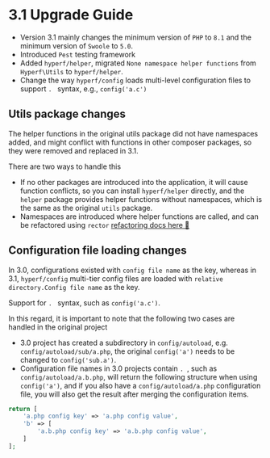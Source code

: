 # 3.1 Upgrade Guide

- Version 3.1 mainly changes the minimum version of `PHP` to `8.1` and the minimum version of `Swoole` to `5.0`.
- Introduced `Pest` testing framework
- Added `hyperf/helper`, migrated `None namespace helper functions` from `Hyperf\Utils` to `hyperf/helper`.
- Change the way `hyperf/config` loads multi-level configuration files to support `. ` syntax, e.g., `config('a.c')`

## Utils package changes

The helper functions in the original utils package did not have namespaces added, and might conflict with functions in other composer packages, so they were removed and replaced in 3.1.

There are two ways to handle this

- If no other packages are introduced into the application, it will cause function conflicts, so you can install `hyperf/helper` directly, and the `helper` package provides helper functions without namespaces, which is the same as the original `utils` package.
- Namespaces are introduced where helper functions are called, and can be refactored using `rector` [refactoring docs here 🔎](https://github.com/orgs/hyperf/discussions/5635)

## Configuration file loading changes

In 3.0, configurations existed with `config file name` as the key, whereas in 3.1, `hyperf/config` multi-tier config files are loaded with `relative directory.Config file name` as the key.

Support for `. ` syntax, such as `config('a.c')`.

In this regard, it is important to note that the following two cases are handled in the original project

- 3.0 project has created a subdirectory in `config/autoload`, e.g. `config/autoload/sub/a.php`, the original `config('a')` needs to be changed to `config('sub.a')`.
- Configuration file names in 3.0 projects contain `. `, such as `config/autoload/a.b.php`, will return the following structure when using `config('a')`, and if you also have a `config/autoload/a.php` configuration file, you will also get the result after merging the configuration items.
```php
return [
    'a.php config key' => 'a.php config value',
    'b' => [
        'a.b.php config key' => 'a.b.php config value',
    ]
];
```